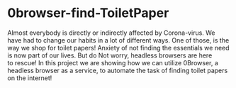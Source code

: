 # 0browser-find-ToiletPaper

Almost everybody is directly or indirectly affected by Corona-virus. We have had to change our habits in a lot of different ways. One of those, is the way we shop for toilet papers! Anxiety of not finding the essentials we need is now part of our lives.
But do Not worry, headless browsers are here to rescue!
In this project we are showing how we can utilize 0Browser, a headless browser as a service, to automate the task of finding toilet papers on the internet!
